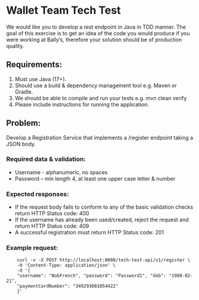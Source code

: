 # Wallet Team Tech Test

We would like you to develop a rest endpoint in Java in TDD manner. The goal of this exercise is to get an idea of the code you would produce if you were working at Bally’s, therefore your solution should be of production quality.

## Requirements:
1.	Must use Java (17+).
2.	Should use a build & dependency management tool e.g. Maven or Gradle.
3.	We should be able to compile and run your tests e.g. mvn clean verify
4.	Please include instructions for running the application.

## Problem:
Develop a Registration Service that implements a /register endpoint taking a JSON body.

### Required data & validation:
*	Username - alphanumeric, no spaces
*	Password – min length 4, at least one upper case letter & number

### Expected responses:
*	If the request body fails to conform to any of the basic validation checks return HTTP Status code: 400
*	If the username has already been used/created, reject the request and return HTTP Status code: 409
*	A successful registration must return HTTP Status code: 201

### Example request:
```
    curl -v -X POST http://localhost:8080/tech-test-api/v1/register \
    -H 'Content-Type: application/json' \
    -d '{
    "username": "BobFrench", "password": "Password1", "dob": "1980-02-21",
    "paymentCardNumber": "349293081054422"
    }'
```

